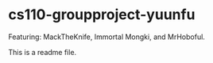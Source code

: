 # cs110-groupproject-yuunfu
Featuring: MackTheKnife, Immortal Mongki, and MrHoboful.

This is a readme file.
